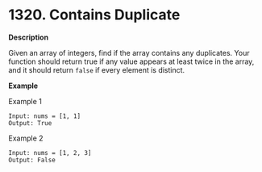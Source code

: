# 1320. Contains Duplicate

**Description**

Given an array of integers, find if the array contains any duplicates. Your function should return true if any value appears at least twice in the array, and it should return `false` if every element is distinct.

**Example**

Example 1

```
Input: nums = [1, 1]
Output: True
```

Example 2

```
Input: nums = [1, 2, 3]
Output: False
```
